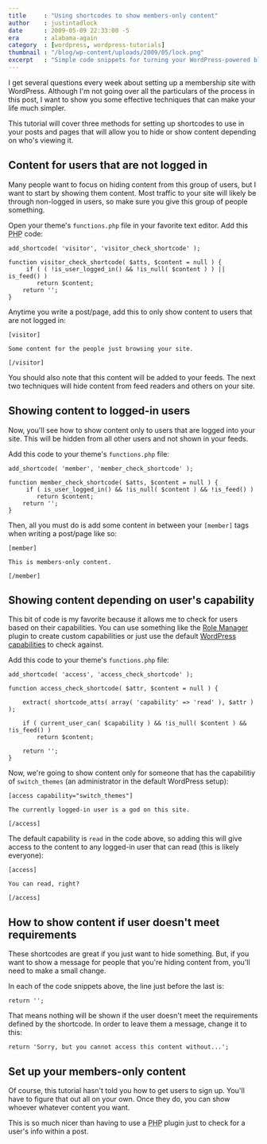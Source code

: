```yaml
---
title     : "Using shortcodes to show members-only content"
author    : justintadlock
date      : 2009-05-09 22:33:00 -5
era       : alabama-again
category  : [wordpress, wordpress-tutorials]
thumbnail : "/blog/wp-content/uploads/2009/05/lock.png"
excerpt   : "Simple code snippets for turning your WordPress-powered blog into a powerful members-only site.  Learn how to show content to whoever you want."
---
```


I get several questions every week about setting up a membership site with WordPress.  Although I'm not going over all the particulars of the process in this post, I want to show you some effective techniques that can make your life much simpler.

This tutorial will cover three methods for setting up shortcodes to use in your posts and pages that will allow you to hide or show content depending on who's viewing it.

<h2>Content for users that are not logged in</h2>

Many people want to focus on hiding content from this group of users, but I want to start by showing them content.  Most traffic to your site will likely be through non-logged in users, so make sure you give this group of people something.

Open your theme's <code>functions.php</code> file in your favorite text editor.  Add this <acronym title="Hypertext Preprocessor">PHP</acronym> code:

<pre><code>add_shortcode( 'visitor', 'visitor_check_shortcode' );

function visitor_check_shortcode( $atts, $content = null ) {
	 if ( ( !is_user_logged_in() && !is_null( $content ) ) || is_feed() )
		return $content;
	return '';
}</code></pre>

Anytime you write a post/page, add this to only show content to users that are not logged in:

<pre><code>[visitor]

Some content for the people just browsing your site.

[/visitor]</code></pre>

You should also note that this content will be added to your feeds.  The next two techniques will hide content from feed readers and others on your site.

<h2>Showing content to logged-in users</h2>

Now, you'll see how to show content only to users that are logged into your site.  This will be hidden from all other users and not shown in your feeds.

Add this code to your theme's <code>functions.php</code> file:

<pre><code>add_shortcode( 'member', 'member_check_shortcode' );

function member_check_shortcode( $atts, $content = null ) {
	 if ( is_user_logged_in() && !is_null( $content ) && !is_feed() )
		return $content;
	return '';
}</code></pre>

Then, all you must do is add some content in between your <code>[member]</code> tags when writing a post/page like so:

<pre><code>[member]

This is members-only content.

[/member]</code></pre>

<h2>Showing content depending on user's capability</h2>

This bit of code is my favorite because it allows me to check for users based on their capabilities.  You can use something like the <a href="http://www.im-web-gefunden.de/wordpress-plugins/role-manager/" title="Role Manager WordPress plugin">Role Manager</a> plugin to create custom capabilities or just use the default <a href="http://codex.wordpress.org/Roles_and_Capabilities#Capabilities" title="WordPress roles and capabilities">WordPress capabilities</a> to check against.

Add this code to your theme's <code>functions.php</code> file:

<pre><code>add_shortcode( 'access', 'access_check_shortcode' );

function access_check_shortcode( $attr, $content = null ) {

	extract( shortcode_atts( array( 'capability' => 'read' ), $attr ) );

	if ( current_user_can( $capability ) && !is_null( $content ) && !is_feed() )
		return $content;

	return '';
}</code></pre>

Now, we're going to show content only for someone that has the capabilitiy of <code>switch_themes</code> (an administrator in the default WordPress setup):

<pre><code>[access capability="switch_themes"]

The currently logged-in user is a god on this site.

[/access]</code></pre>

The default capability is <code>read</code> in the code above, so adding this will give access to the content to any logged-in user that can read (this is likely everyone):

<pre><code>[access]

You can read, right?

[/access]</code></pre>

<h2>How to show content if user doesn't meet requirements</h2>

These shortcodes are great if you just want to hide something.  But, if you want to show a message for people that you're hiding content from, you'll need to make a small change.

In each of the code snippets above, the line just before the last is:

<pre><code>return '';</code></pre>

That means nothing will be shown if the user doesn't meet the requirements defined by the shortcode.  In order to leave them a message, change it to this:

<pre><code>return 'Sorry, but you cannot access this content without...';</code></pre>

<h2>Set up your members-only content</h2>

Of course, this tutorial hasn't told you how to get users to sign up.  You'll have to figure that out all on your own.  Once they do, you can show whoever whatever content you want.

This is so much nicer than having to use a <acronym title="Hypertext Preprocessor">PHP</acronym> plugin just to check for a user's info within a post.
